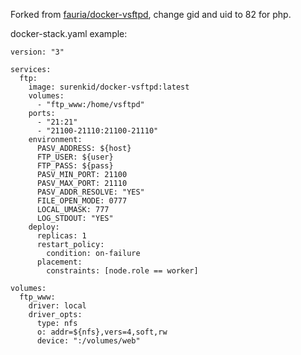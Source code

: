 Forked from [fauria/docker-vsftpd](https://github.com/fauria/docker-vsftpd), change gid and uid to 82 for php.

docker-stack.yaml example:

```
version: "3"

services:
  ftp:
    image: surenkid/docker-vsftpd:latest
    volumes:
      - "ftp_www:/home/vsftpd"
    ports:
      - "21:21"
      - "21100-21110:21100-21110"
    environment:
      PASV_ADDRESS: ${host}
      FTP_USER: ${user}
      FTP_PASS: ${pass}
      PASV_MIN_PORT: 21100
      PASV_MAX_PORT: 21110
      PASV_ADDR_RESOLVE: "YES"
      FILE_OPEN_MODE: 0777
      LOCAL_UMASK: 777
      LOG_STDOUT: "YES"
    deploy: 
      replicas: 1
      restart_policy:
        condition: on-failure
      placement:
        constraints: [node.role == worker]

volumes:
  ftp_www:
    driver: local
    driver_opts:
      type: nfs
      o: addr=${nfs},vers=4,soft,rw
      device: ":/volumes/web"
```
